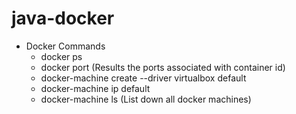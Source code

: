 # java-docker
* Docker Commands 
  * docker ps
  * docker port <container id or image name> (Results the ports associated with container id)
  * docker-machine create --driver virtualbox default
  * docker-machine ip default
  * docker-machine ls (List down all docker machines)
